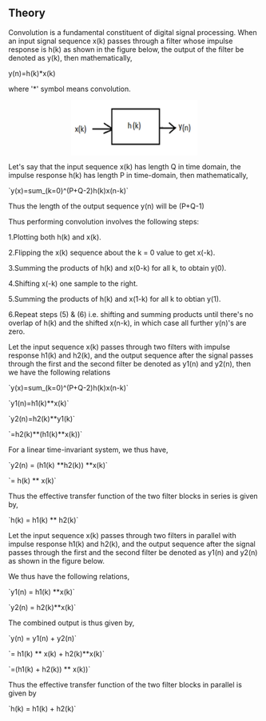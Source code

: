 ## Theory

 <p class="heading-content">Convolution is a fundamental constituent of digital signal processing. When an input signal 
                                sequence x(k)
                                passes through a filter whose impulse response is h(k) as shown in the figure below, the output of the filter be denoted as y(k),
                                then mathematically, </p>
                            <p style="text-align:">y(n)=h(k)*x(k)</p>
                            <p>where '*' symbol means convolution.
                            </p><center><img src="images/pic-1.png" style="height:50%;width:50%;" align="center" /></center>
                            <p class="heading-content">Let's say that the input sequence x(k) has length Q in time domain, the impulse response h(k) has 
                                length P in time-domain, then mathematically,<p style="text-align:">`y(x)=sum_(k=0)^(P+Q-2)h(k)x(n-k)`</p></p>
                            <p class="heading-content">Thus the length of the output sequence y(n) will be (P+Q-1)</p>
                            <p class="heading-content">Thus performing convolution involves the following steps:</p>
                            <p>1.Plotting both h(k) and x(k).</p>
                            <p>2.Flipping the x(k) sequence about the k = 0 value to get x(-k).</p>
                            <p>3.Summing the products of h(k) and x(0-k) for all k, to obtain y(0).</p>
                            <p>4.Shifting x(-k) one sample to the right.</p>
                            <p>5.Summing the products of h(k) and x(1-k) for all k to obtian y(1).</p>
                            <p>6.Repeat steps (5) & (6) i.e. shifting and summing products until there's no overlap of h(k) and 
                                the shifted x(n-k), in which case all further y(n)'s are zero.</p>
                            <p>Let the input sequence x(k) passes through two filters with impulse response h1(k) and h2(k), and 
                                the output sequence after the signal passes through the first and the second filter be denoted as
                                y1(n) and y2(n), then we have the following relations</p>
                            <p style="text-align:">`y(x)=sum_(k=0)^(P+Q-2)h(k)x(n-k)`</p>
                            <p style="text-align:">`y1(n)=h1(k)**x(k)`</p>
                            <p style="text-align:">`y2(n)=h2(k)**y1(k)`</p>
                            <p style="text-align:">`=h2(k)**(h1(k)**x(k))`</p>
                            <p>For a linear time-invariant system, we thus have,</p>
                            <p style="text-align:">`y2(n) = (h1(k) **h2(k)) **x(k)`</p>
                            <p style="text-align:">`= h(k) ** x(k)`</p>
                            <p>Thus the effective transfer function of the two filter blocks in series is given by,</p>
                            <p style="text-align:">`h(k) = h1(k) ** h2(k)`</p>
                            <p>Let the input sequence x(k) passes through two filters in parallel with impulse response h1(k) 
                                and h2(k), and the output sequence after the signal passes through the first and the second filter be denoted as 
                                y1(n) and y2(n) as shown in the figure below.</p>
                            <p>We thus have the following relations,</p>
                            <p style="text-align:">`y1(n) = h1(k) **x(k)`</p>
                            <p style="text-align:">`y2(n) = h2(k)**x(k)`</p>
                            <p>The combined output is thus given by,</p>
                            <p style="text-align:">`y(n) = y1(n) + y2(n)`</p>
                            <p style="text-align:">`= h1(k) ** x(k) + h2(k)**x(k)`</p>
                            <p style="text-align:">`=(h1(k) + h2(k)) ** x(k))`</p>
                           <p>Thus the effective transfer function of the two filter blocks in parallel is given by</p>
                           <p style="text-align:">`h(k) = h1(k) + h2(k)`</p>                           


 <script id="MathJax-script" async src="https://cdn.jsdelivr.net/npm/mathjax@3.2.2/es5/tex-mml-chtml.js"></script>    
 